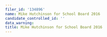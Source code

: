 ```yaml
---
filer_id: '134896'
name: Mike Hutchinson for School Board 2016
candidate_controlled_id: ''
data_warning:
title: Mike Hutchinson for School Board 2016
---
```

